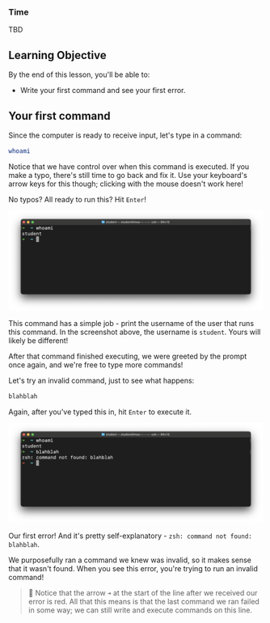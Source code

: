 ### Time

TBD

## Learning Objective

By the end of this lesson, you'll be able to:

* Write your first command and see your first error.

## Your first command

Since the computer is ready to receive input, let's type in a command:

```bash
whoami
```

Notice that we have control over when this command is executed. If you make a typo, there's still time to go back and fix it. Use your keyboard's arrow keys for this though; clicking with the mouse doesn't work here!

No typos? All ready to run this? Hit `Enter`!

![The whoami command successfully running and printing student](../assets/whoami.png)

This command has a simple job - print the username of the user that runs this command. In the screenshot above, the username is `student`. Yours will likely be different!

After that command finished executing, we were greeted by the prompt once again, and we're free to type more commands!

Let's try an invalid command, just to see what happens:

```bash
blahblah
```

Again, after you've typed this in, hit `Enter` to execute it.

![Oh no, blahblah isn't a valid command!](../assets/blahblah.png)

Our first error! And it's pretty self-explanatory - `zsh: command not found: blahblah`.

We purposefully ran a command we knew was invalid, so it makes sense that it wasn't found. When you see this error, you're trying to run an invalid command!

> 🧠 Notice that the arrow `➜` at the start of the line after we received our error is red. All that this means is that the last command we ran failed in some way; we can still write and execute commands on this line.
